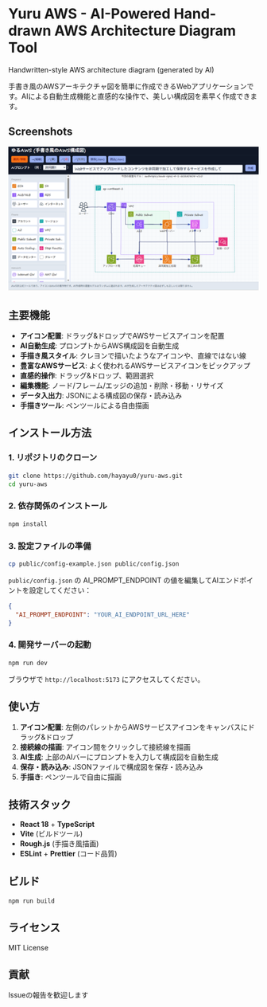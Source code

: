 # Yuru AWS - AI-Powered Hand-drawn AWS Architecture Diagram Tool

Handwritten-style AWS architecture diagram (generated by AI)

手書き風のAWSアーキテクチャ図を簡単に作成できるWebアプリケーションです。AIによる自動生成機能と直感的な操作で、美しい構成図を素早く作成できます。

## Screenshots

![Yuru AWS Interface](./docs/images/sample-web-image.png)

<!-- Add more screenshots here -->
<!-- ![AI Generation](./docs/images/ai-generation.png) -->
<!-- ![Hand-drawn Style](./docs/images/hand-drawn-style.png) -->

## 主要機能

- **アイコン配置**: ドラッグ&ドロップでAWSサービスアイコンを配置
- **AI自動生成**: プロンプトからAWS構成図を自動生成
- **手描き風スタイル**: クレヨンで描いたようなアイコンや、直線ではない線
- **豊富なAWSサービス**: よく使われるAWSサービスアイコンをピックアップ
- **直感的操作**: ドラッグ&ドロップ、範囲選択
- **編集機能**: ノード/フレーム/エッジの追加・削除・移動・リサイズ
- **データ入出力**: JSONによる構成図の保存・読み込み
- **手描きツール**: ペンツールによる自由描画

## インストール方法

### 1. リポジトリのクローン
```bash
git clone https://github.com/hayayu0/yuru-aws.git
cd yuru-aws
```

### 2. 依存関係のインストール
```bash
npm install
```

### 3. 設定ファイルの準備
```bash
cp public/config-example.json public/config.json
```

`public/config.json` の AI_PROMPT_ENDPOINT の値を編集してAIエンドポイントを設定してください：
```json
{
  "AI_PROMPT_ENDPOINT": "YOUR_AI_ENDPOINT_URL_HERE"
}
```

### 4. 開発サーバーの起動
```bash
npm run dev
```

ブラウザで `http://localhost:5173` にアクセスしてください。

## 使い方

1. **アイコン配置**: 左側のパレットからAWSサービスアイコンをキャンバスにドラッグ&ドロップ
2. **接続線の描画**: アイコン間をクリックして接続線を描画
3. **AI生成**: 上部のAIバーにプロンプトを入力して構成図を自動生成
4. **保存・読み込み**: JSONファイルで構成図を保存・読み込み
5. **手描き**: ペンツールで自由に描画

## 技術スタック

- **React 18** + **TypeScript**
- **Vite** (ビルドツール)
- **Rough.js** (手描き風描画)
- **ESLint** + **Prettier** (コード品質)

## ビルド

```bash
npm run build
```

## ライセンス

MIT License

## 貢献

Issueの報告を歓迎します
